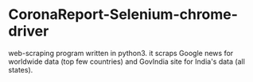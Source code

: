 # CoronaReport-Selenium-chrome-driver
web-scraping program written in python3.
it scraps Google news for worldwide data (top few countries) and GovIndia site for India's data (all states).
